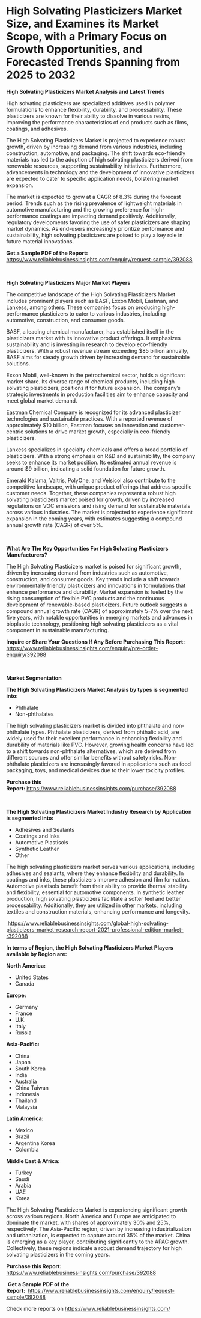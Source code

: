 <p><h1>High Solvating Plasticizers Market Size, and Examines its Market Scope, with a Primary Focus on Growth Opportunities, and Forecasted Trends Spanning from 2025 to 2032</h1></p><p><strong>High Solvating Plasticizers Market Analysis and Latest Trends</strong></p>
<p><p>High solvating plasticizers are specialized additives used in polymer formulations to enhance flexibility, durability, and processability. These plasticizers are known for their ability to dissolve in various resins, improving the performance characteristics of end products such as films, coatings, and adhesives. </p><p>The High Solvating Plasticizers Market is projected to experience robust growth, driven by increasing demand from various industries, including construction, automotive, and packaging. The shift towards eco-friendly materials has led to the adoption of high solvating plasticizers derived from renewable resources, supporting sustainability initiatives. Furthermore, advancements in technology and the development of innovative plasticizers are expected to cater to specific application needs, bolstering market expansion.</p><p>The market is expected to grow at a CAGR of 8.3% during the forecast period. Trends such as the rising prevalence of lightweight materials in automotive manufacturing and the growing preference for high-performance coatings are impacting demand positively. Additionally, regulatory developments favoring the use of safer plasticizers are shaping market dynamics. As end-users increasingly prioritize performance and sustainability, high solvating plasticizers are poised to play a key role in future material innovations.</p></p>
<p><strong>Get a Sample PDF of the Report:&nbsp;</strong> <a href="https://www.reliablebusinessinsights.com/enquiry/request-sample/392088?utm_campaign=96&utm_medium=2&utm_source=Github&utm_content=ia&utm_term=16012025&utm_id=high-solvating-plasticizers">https://www.reliablebusinessinsights.com/enquiry/request-sample/392088</a></p>
<p>&nbsp;</p>
<p><strong>High Solvating Plasticizers Major Market Players</strong></p>
<p><p>The competitive landscape of the High Solvating Plasticizers Market includes prominent players such as BASF, Exxon Mobil, Eastman, and Lanxess, among others. These companies focus on producing high-performance plasticizers to cater to various industries, including automotive, construction, and consumer goods.</p><p>BASF, a leading chemical manufacturer, has established itself in the plasticizers market with its innovative product offerings. It emphasizes sustainability and is investing in research to develop eco-friendly plasticizers. With a robust revenue stream exceeding $85 billion annually, BASF aims for steady growth driven by increasing demand for sustainable solutions.</p><p>Exxon Mobil, well-known in the petrochemical sector, holds a significant market share. Its diverse range of chemical products, including high solvating plasticizers, positions it for future expansion. The company’s strategic investments in production facilities aim to enhance capacity and meet global market demand.</p><p>Eastman Chemical Company is recognized for its advanced plasticizer technologies and sustainable practices. With a reported revenue of approximately $10 billion, Eastman focuses on innovation and customer-centric solutions to drive market growth, especially in eco-friendly plasticizers.</p><p>Lanxess specializes in specialty chemicals and offers a broad portfolio of plasticizers. With a strong emphasis on R&D and sustainability, the company seeks to enhance its market position. Its estimated annual revenue is around $9 billion, indicating a solid foundation for future growth.</p><p>Emerald Kalama, Valtris, PolyOne, and Velsicol also contribute to the competitive landscape, with unique product offerings that address specific customer needs. Together, these companies represent a robust high solvating plasticizers market poised for growth, driven by increased regulations on VOC emissions and rising demand for sustainable materials across various industries. The market is projected to experience significant expansion in the coming years, with estimates suggesting a compound annual growth rate (CAGR) of over 5%.</p></p>
<p>&nbsp;</p>
<p><strong>What Are The Key Opportunities For High Solvating Plasticizers Manufacturers?</strong></p>
<p><p>The High Solvating Plasticizers market is poised for significant growth, driven by increasing demand from industries such as automotive, construction, and consumer goods. Key trends include a shift towards environmentally friendly plasticizers and innovations in formulations that enhance performance and durability. Market expansion is fueled by the rising consumption of flexible PVC products and the continuous development of renewable-based plasticizers. Future outlook suggests a compound annual growth rate (CAGR) of approximately 5-7% over the next five years, with notable opportunities in emerging markets and advances in bioplastic technology, positioning high solvating plasticizers as a vital component in sustainable manufacturing.</p></p>
<p><strong>Inquire or Share Your Questions If Any Before Purchasing This Report:</strong> <a href="https://www.reliablebusinessinsights.com/enquiry/pre-order-enquiry/392088?utm_campaign=96&utm_medium=2&utm_source=Github&utm_content=ia&utm_term=16012025&utm_id=high-solvating-plasticizers">https://www.reliablebusinessinsights.com/enquiry/pre-order-enquiry/392088</a></p>
<p>&nbsp;</p>
<p><strong>Market Segmentation</strong></p>
<p><strong>The High Solvating Plasticizers Market Analysis by types is segmented into:</strong></p>
<p><ul><li>Phthalate</li><li>Non-phthalates</li></ul></p>
<p><p>The high solvating plasticizers market is divided into phthalate and non-phthalate types. Phthalate plasticizers, derived from phthalic acid, are widely used for their excellent performance in enhancing flexibility and durability of materials like PVC. However, growing health concerns have led to a shift towards non-phthalate alternatives, which are derived from different sources and offer similar benefits without safety risks. Non-phthalate plasticizers are increasingly favored in applications such as food packaging, toys, and medical devices due to their lower toxicity profiles.</p></p>
<p><strong>Purchase this Report:&nbsp;</strong><a href="https://www.reliablebusinessinsights.com/purchase/392088?utm_campaign=96&utm_medium=2&utm_source=Github&utm_content=ia&utm_term=16012025&utm_id=high-solvating-plasticizers">https://www.reliablebusinessinsights.com/purchase/392088</a></p>
<p>&nbsp;</p>
<p><strong>The High Solvating Plasticizers Market Industry Research by Application is segmented into:</strong></p>
<p><ul><li>Adhesives and Sealants</li><li>Coatings and Inks</li><li>Automotive Plastisols</li><li>Synthetic Leather</li><li>Other</li></ul></p>
<p><p>The high solvating plasticizers market serves various applications, including adhesives and sealants, where they enhance flexibility and durability. In coatings and inks, these plasticizers improve adhesion and film formation. Automotive plastisols benefit from their ability to provide thermal stability and flexibility, essential for automotive components. In synthetic leather production, high solvating plasticizers facilitate a softer feel and better processability. Additionally, they are utilized in other markets, including textiles and construction materials, enhancing performance and longevity.</p></p>
<p><a href="https://www.reliablebusinessinsights.com/global-high-solvating-plasticizers-market-research-report-2021-professional-edition-market-r392088?utm_campaign=96&utm_medium=2&utm_source=Github&utm_content=ia&utm_term=16012025&utm_id=high-solvating-plasticizers">&nbsp;https://www.reliablebusinessinsights.com/global-high-solvating-plasticizers-market-research-report-2021-professional-edition-market-r392088</a></p>
<p><strong>In terms of Region, the High Solvating Plasticizers Market Players available by Region are:</strong></p>
<p>
    <p> <strong> North America: </strong>
        <ul>
            <li>United States</li>
            <li>Canada</li>
        </ul>
        </p> 
    <p> <strong> Europe: </strong>
        <ul>
            <li>Germany</li>
            <li>France</li>
            <li>U.K.</li>
            <li>Italy</li>
            <li>Russia</li>
        </ul>
        </p> 
    <p> <strong> Asia-Pacific: </strong>
        <ul>
            <li>China</li>
            <li>Japan</li>
            <li>South Korea</li>
            <li>India</li>
            <li>Australia</li>
            <li>China Taiwan</li>
            <li>Indonesia</li>
            <li>Thailand</li>
            <li>Malaysia</li>
        </ul>
        </p> 
    <p> <strong> Latin America: </strong>
        <ul>
            <li>Mexico</li>
            <li>Brazil</li>
            <li>Argentina Korea</li>
            <li>Colombia</li>
        </ul>
        </p> 
    <p> <strong> Middle East & Africa: </strong>
        <ul>
            <li>Turkey</li>
            <li>Saudi</li>
            <li>Arabia</li>
            <li>UAE</li>
            <li>Korea</li>
        </ul>
    </p>
    </p>
<p><p>The High Solvating Plasticizers Market is experiencing significant growth across various regions. North America and Europe are anticipated to dominate the market, with shares of approximately 30% and 25%, respectively. The Asia-Pacific region, driven by increasing industrialization and urbanization, is expected to capture around 35% of the market. China is emerging as a key player, contributing significantly to the APAC growth. Collectively, these regions indicate a robust demand trajectory for high solvating plasticizers in the coming years.</p></p>
<p><strong>Purchase this Report: </strong><a href="https://www.reliablebusinessinsights.com/purchase/392088?utm_campaign=96&utm_medium=2&utm_source=Github&utm_content=ia&utm_term=16012025&utm_id=high-solvating-plasticizers">https://www.reliablebusinessinsights.com/purchase/392088</a></p>
<p>&nbsp;<strong>Get a Sample PDF of the Report:&nbsp;&nbsp;</strong><a href="https://www.reliablebusinessinsights.com/enquiry/request-sample/392088?utm_campaign=96&utm_medium=2&utm_source=Github&utm_content=ia&utm_term=16012025&utm_id=high-solvating-plasticizers">https://www.reliablebusinessinsights.com/enquiry/request-sample/392088</a></p>
<p><strong></strong></p>
<p>Check more reports on <a href="https://www.reliablebusinessinsights.com/?utm_campaign=96&utm_medium=2&utm_source=Github&utm_content=ia&utm_term=16012025&utm_id=high-solvating-plasticizers">https://www.reliablebusinessinsights.com/</a></p>